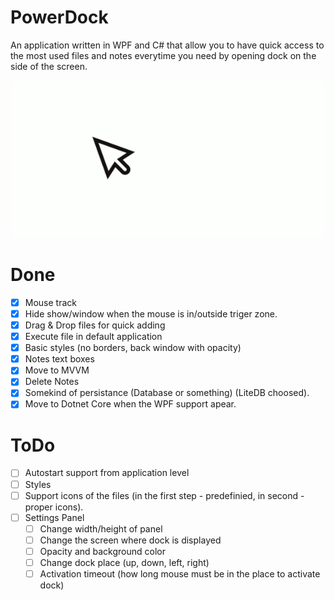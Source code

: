 
# PowerDock
An application written in WPF and C# that allow you to have quick access to the most used files and notes everytime you need by opening dock on the side of the screen.

![enter image description here](https://github.com/Tival/PowerDock/blob/master/docs/conceptAnimation.gif?raw=true)

# Done
 - [x] Mouse track
 - [x] Hide show/window when the mouse is in/outside triger zone.
 - [x] Drag & Drop files for quick adding
 - [x] Execute file in default application
 - [x] Basic styles (no borders, back window with opacity)
 - [x] Notes text boxes
 - [x] Move to MVVM
 - [x] Delete Notes
 - [x] Somekind of persistance (Database or something) (LiteDB choosed).
 - [x] Move to Dotnet Core when the WPF support apear.

# ToDo
 - [ ] Autostart support from application level
 - [ ] Styles
 - [ ] Support icons of the files (in the first step - predefinied, in second - proper icons).
 - [ ] Settings Panel
	 - [ ] Change width/height of panel
	 - [ ] Change the screen where dock is displayed
	 - [ ] Opacity and background color
	 - [ ] Change dock place (up, down, left, right)
	 - [ ] Activation timeout (how long mouse must be in the place to activate dock)
